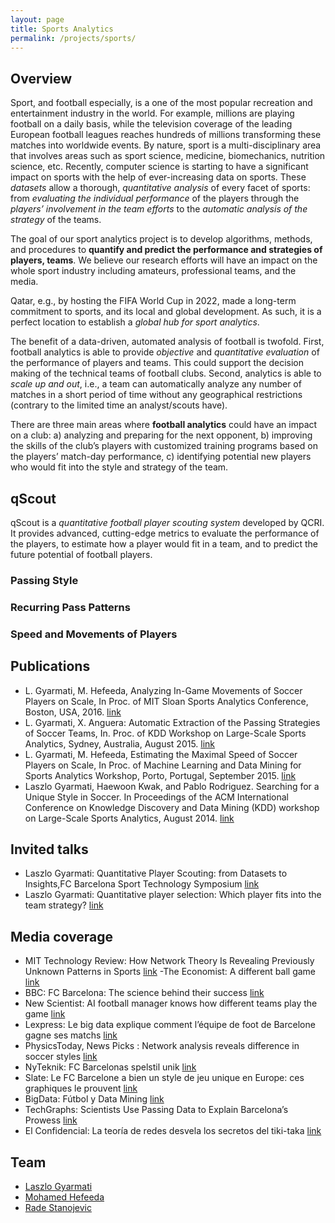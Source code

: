 ```yaml
---
layout: page
title: Sports Analytics
permalink: /projects/sports/
---
```




## Overview

Sport, and football especially, is a one of the most popular recreation and entertainment industry in the world. For example, millions are playing football on a daily basis, while the television coverage of the leading European football leagues reaches hundreds of millions transforming these matches into worldwide events. By nature, sport is a multi-disciplinary area that involves areas such as sport science, medicine, biomechanics, nutrition science, etc. Recently, computer science is starting to have a significant impact on sports with the help of ever-increasing data on sports. These _datasets_ allow a thorough, _quantitative analysis_ of every facet of sports: from _evaluating the individual performance_ of the players through the _players’ involvement in the team efforts_ to the _automatic analysis of the strategy_ of the teams.

The goal of our sport analytics project is to develop algorithms, methods, and procedures to __quantify and predict the performance and strategies of players, teams__. We believe our research efforts will have an impact on the whole sport industry including amateurs, professional teams, and the media.

Qatar, e.g., by hosting the FIFA World Cup in 2022, made a long-term commitment to sports, and its local and global development. As such, it is a perfect location to establish a _global hub for sport analytics_.

The benefit of a data-driven, automated analysis of football is twofold. First, football analytics is able to provide _objective_ and _quantitative evaluation_ of the performance of players and teams. This could support the decision making of the technical teams of football clubs. Second, analytics is able to _scale up and out_, i.e., a team can automatically analyze any number of matches in a short period of time without any geographical restrictions (contrary to the limited time an analyst/scouts have).

There are three main areas where __football analytics__ could have an impact on a club: a) analyzing and preparing for the next opponent, b) improving the skills of the club’s players with customized training programs based on the players’ match-day performance, c) identifying potential new players who would fit into the style and strategy of the team.



## qScout

qScout is a _quantitative football player scouting system_ developed by QCRI. It provides advanced, cutting-edge metrics to evaluate the performance of the players, to estimate how a player would fit in a team, and to predict the future potential of football players.

### Passing Style

### Recurring Pass Patterns

### Speed and Movements of Players





## Publications
- L. Gyarmati, M. Hefeeda, Analyzing In-Game Movements of Soccer Players on Scale, In Proc. of MIT Sloan Sports Analytics Conference, Boston, USA, 2016. [link](http://www.sloansportsconference.com/wp-content/uploads/2016/02/1487-Analyzing-In-Game-Movements-of-Soccer-Players-at-Scale.pdf)
- L. Gyarmati, X. Anguera: Automatic Extraction of the Passing Strategies of Soccer Teams, In. Proc. of KDD Workshop on Large-Scale Sports Analytics, Sydney, Australia, August 2015. [link](http://arxiv.org/pdf/1508.02171v1.pdf)
- L. Gyarmati, M. Hefeeda, Estimating the Maximal Speed of Soccer Players on Scale, In Proc. of Machine Learning and Data Mining for Sports Analytics Workshop, Porto, Portugal, September 2015. [link](https://dtai.cs.kuleuven.be/events/MLSA15/papers/mlsa15_submission_7.pdf)
- Laszlo Gyarmati, Haewoon Kwak, and Pablo Rodriguez. Searching for a Unique Style in Soccer. In Proceedings of the ACM International Conference on Knowledge Discovery and Data Mining (KDD) workshop on Large-Scale Sports Analytics, August 2014. [link](http://arxiv.org/pdf/1409.0308v1.pdf)

## Invited talks

- Laszlo Gyarmati: Quantitative Player Scouting: from Datasets to Insights,FC Barcelona Sport Technology Symposium [link](http://www.fcbarcelona.com/club/detail/card/laszlo-gyarmati-phd)
- Laszlo Gyarmati: Quantitative player selection: Which player fits into the team strategy? [link](http://konferenciak.advalorem.hu/u1-sport-data-analytics-summit/?lang=en#foldal)

## Media coverage

- MIT Technology Review: How Network Theory Is Revealing Previously Unknown Patterns in Sports [link](http://www.technologyreview.com/view/530791/how-network-theory-is-revealing-previously-unknown-patterns-in-sports/)
-The Economist: A different ball game [link](http://www.economist.com/blogs/gametheory/2014/09/analysing-football-styles)
- BBC: FC Barcelona: The science behind their success [link](http://www.bbc.com/future/story/20141024-what-makes-barcelona-so-special)
- New Scientist: AI football manager knows how different teams play the game [link](https://www.newscientist.com/article/dn28048-ai-football-manager-knows-how-different-teams-play-the-game/)
- Lexpress: Le big data explique comment l’équipe de foot de Barcelone gagne ses matchs [link](http://blogs.lexpress.fr/nos-vies-numeriques/2014/09/22/le-big-data-explique-comment-lequipe-de-foot-de-barcelone-gagne-ses-matchs/)
- PhysicsToday, News Picks : Network analysis reveals difference in soccer styles [link](http://scitation.aip.org/content/aip/magazine/physicstoday/news/news-picks/network-analysis-reveals-difference-in-soccer-styles-a-news-pick-post)
- NyTeknik: FC Barcelonas spelstil unik [link](http://www.nyteknik.se/nyheter/innovation/forskning_utveckling/article3850742.ece)
- Slate: Le FC Barcelone a bien un style de jeu unique en Europe: ces graphiques le prouvent [link](http://www.slate.fr/story/92245/graphiques-fc-barcelone-style-jeu-unique)
- BigData: Fútbol y Data Mining [link](http://bigdata.com.ar/2014/09/16/futbol-y-data-mining-2/)
- TechGraphs: Scientists Use Passing Data to Explain Barcelona’s Prowess [link](http://www.techgraphs.com/scientists-use-passing-data-to-explain-barcelonas-prowess/)
- El Confidencial: La teoría de redes desvela los secretos del tiki-taka [link](http://www.elconfidencial.com/tecnologia/2014-10-13/la-teoria-de-redes-desvela-los-secretos-del-tiki-taka_233426/)


## Team
- [Laszlo Gyarmati](/team/lgyarmati)
- [Mohamed Hefeeda](/team/mhefeeda)
- [Rade Stanojevic](/team/rstanojevic)


